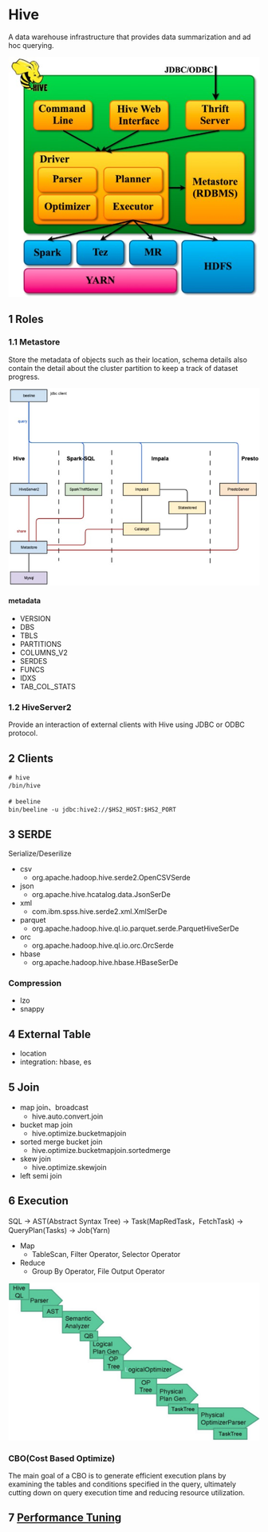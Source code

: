 # Hive
A data warehouse infrastructure that provides data summarization and ad hoc querying.

![Hive Architecture](https://github.com/barneywill/hadoop_suite/blob/main/imgs/hive_architect.jpg)

## 1 Roles

### 1.1 Metastore
Store the metadata of objects such as their location, schema details also contain the detail about the cluster partition to keep a track of dataset progress.

![Hive Matastore](https://github.com/barneywill/hadoop_suite/blob/main/imgs/hive_metastore.jpg)

#### metadata
- VERSION
- DBS
- TBLS
- PARTITIONS
- COLUMNS_V2
- SERDES
- FUNCS
- IDXS
- TAB_COL_STATS

### 1.2 HiveServer2
Provide an interaction of external clients with Hive using JDBC or ODBC protocol.

## 2 Clients

```
# hive
/bin/hive

# beeline
bin/beeline -u jdbc:hive2://$HS2_HOST:$HS2_PORT
```

## 3 SERDE
Serialize/Deserilize
- csv
  - org.apache.hadoop.hive.serde2.OpenCSVSerde
- json
  - org.apache.hive.hcatalog.data.JsonSerDe
- xml
  - com.ibm.spss.hive.serde2.xml.XmlSerDe
- parquet
  - org.apache.hadoop.hive.ql.io.parquet.serde.ParquetHiveSerDe
- orc
  - org.apache.hadoop.hive.ql.io.orc.OrcSerde
- hbase
  - org.apache.hadoop.hive.hbase.HBaseSerDe

### Compression
- lzo
- snappy

## 4 External Table
- location
- integration: hbase, es

## 5 Join
- map join、broadcast
  - hive.auto.convert.join
- bucket map join
  - hive.optimize.bucketmapjoin
- sorted merge bucket join
  - hive.optimize.bucketmapjoin.sortedmerge
- skew join
  - hive.optimize.skewjoin
- left semi join

## 6 Execution
SQL -> AST(Abstract Syntax Tree) -> Task(MapRedTask，FetchTask) -> QueryPlan(Tasks) -> Job(Yarn)

- Map
  - TableScan, Filter Operator, Selector Operator
- Reduce
  - Group By Operator, File Output Operator

![Hive Execution](https://github.com/barneywill/hadoop_suite/blob/main/imgs/hive_execution.jpg)

### CBO(Cost Based Optimize)
The main goal of a CBO is to generate efficient execution plans by examining the tables and conditions specified in the query, ultimately cutting down on query execution time and reducing resource utilization.

## 7 <a id='python' href='https://github.com/barneywill/hadoop_suite/tree/main/Hive/hive_performance_tuning.md'>Performance Tuning</a>
